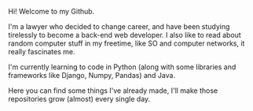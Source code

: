 Hi! Welcome to my Github.

I'm a lawyer who decided to change career, and have been studying tirelessly to become a back-end web developer. I also like to read about random computer stuff in my freetime, like SO and computer networks, it really fascinates me.

I'm currently learning to code in Python (along with some libraries and frameworks like Django, Numpy, Pandas) and Java.

Here you can find some things I've already made, I'll make those repositories grow (almost) every single day.
